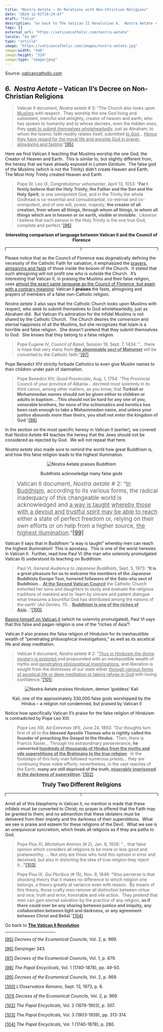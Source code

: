 ```yaml
---
title: "Nostra Aetate – On Relations with Non-Christian Religions"
date: "2024-12-01T19:24:47"
draft: "false"
description: "Go back to The Vatican II Revolution 6.  Nostra Aetate – Vatican II’s Decree on Non-Christian Religions Vatican II document, Nostra aetate # 3: “The Church also looks upon Muslims with respect.  They worship the one [...]"
tags: []
external_url: "https://vaticancatholic.com/nostra-aetate"
locale: "en_US"
type: "article"
image: "https://vaticancatholic.com/images/nostra-aetate.jpg"
image:width: "448"
image:height: "319"
image:type: "image/jpeg"
---
```


Source: [vaticancatholic.com](https://vaticancatholic.com/nostra-aetate)


<h2><strong><em>6.  Nostra Aetate</em></strong><strong> – Vatican II’s Decree on Non-Christian Religions</strong></h2>
<blockquote>
<p>Vatican II document,<em> Nostra aetate</em> # 3: “The Church also looks upon <span style="text-decoration: underline;">Muslims</span> with respect.  They worship the one God living and subsistent, merciful and almighty, creator of heaven and earth, who has spoken to humanity and to whose decrees, even the hidden ones, they <span style="text-decoration: underline;">seek to submit themselves wholeheartedly</span>, just as Abraham, to whom the Islamic faith readily relates itself, submitted <span style="text-decoration: underline;">to God</span>… <span style="text-decoration: underline;">Hence they have regard for the moral life and worship God in prayer, almsgiving and fasting</span>.”<a id="_ednref95" title="" href="#_edn95" name="_ednref95">[95]</a></p>
</blockquote>
<p>Here we find Vatican II teaching that Muslims worship the one God, the Creator of Heaven and Earth.  This is similar to, but slightly different from, the heresy that we have already exposed in <em>Lumen Gentium</em>.  The false god of the Muslims (which is not the Trinity) didn’t create Heaven and Earth.  The Most Holy Trinity created Heaven and Earth.</p>

<blockquote>
<p>Pope St. Leo IX, <em>Congratulamur vehementer</em>, April 13, 1053: “<strong>For I firmly believe that the Holy Trinity, the Father and the Son and the Holy Spirit</strong>, is one omnipotent God, and in the Trinity the whole Godhead is co-essential and consubstantial, co-eternal and co-omnipotent, and of one will, power, majesty; <strong>the creator of all creation, from whom all things, through whom all things, in whom all things which are in heaven or on earth, visible or invisible</strong>.  Likewise I believe that each person in the Holy Trinity is the one true God, complete and perfect.”<a id="_ednref96" title="" href="#_edn96" name="_ednref96">[96]</a></p>
</blockquote>
<p align="center"><strong>Interesting comparison of language between Vatican II and the Council of Florence</strong></p>

<table style="margin-left: auto; margin-right: auto; width: 100%; height: 10px;">
<tbody>
<tr style="height: 74px;">
<td style="border: 1px solid #000000; vertical-align: middle; padding: 5px; height: 10px; text-align: left;" width="319">Vatican II document,<em> Nostra aetate</em> # 3:“The Church also looks upon <span style="text-decoration: underline;">Muslims</span> with respect.  They worship the one God living and subsistent, merciful and almighty, creator of heaven and earth, who has spoken to humanity and to whose decrees, even the hidden ones, they<span style="text-decoration: underline;"> seek to submit themselves wholeheartedly</span>, just as Abraham, to whom the Islamic faith readily relates itself, submitted <span style="text-decoration: underline;">to God</span>…<span style="text-decoration: underline;"> Hence they have regard for the moral life and <strong>worship God in prayer, almsgiving and fasting</strong></span>.”</td>
<td style="border: 1px solid #000000; vertical-align: middle; padding: 5px; height: 10px; text-align: left;" width="319">Pope Eugene IV, <em>Council of Florence</em>, 1441, <strong><em>ex cathedra</em></strong>:<strong>“</strong>The… Church firmly believes, professes and preaches that all those who are outside the Catholic Church, not only pagans but also Jews or heretics and schismatics, cannot share in eternal life and will go into the everlasting fire which was prepared for the Devil and his angels, unless they are joined to the Church before the end of their lives; that the unity of this ecclesiastical body is of such importance that <span style="text-decoration: underline;">only for those who abide in it do the Church’s sacraments contribute to salvation and</span> do <strong><span style="text-decoration: underline;">fasts, almsgiving and other works of piety</span></strong> and practices of the Christian militia produce eternal rewards; and that nobody can be saved, <span style="text-decoration: underline;">no matter how much he has given away in alms</span> and even if he has shed blood in the name of Christ, unless he has persevered in the bosom and unity of the Catholic Church.”<strong> </strong></td>
</tr>
</tbody>
</table>
<p>Please notice that as the Council of Florence was dogmatically defining the necessity of the Catholic Faith for salvation, it emphasized the <span style="text-decoration: underline;">prayers, almsgiving and fasts</span> of those inside the bosom of the Church.  It stated that such almsgiving will not profit one who is outside the Church.  It’s interesting that Vatican II, in praising the Muslims and their false religion, uses <span style="text-decoration: underline;">almost the exact same language as the Council of Florence, but again with a contrary meaning</span>: Vatican II <strong>praises</strong> the fasts, almsgiving and prayers of members of a false non-Catholic religion.</p>
<p><em>Nostra aetate</em> 3 also says that the Catholic Church looks upon Muslims with respect, who seek to submit themselves to God wholeheartedly, just as Abraham did.  But Vatican II’s admiration for the infidel Muslims is not shared by the Catholic Church.  The Church desires the <em>conversion </em>and eternal happiness of all the Muslims, but she recognizes that Islam is a horrible and false religion.  She doesn’t pretend that they submit themselves to God.  She knows that they belong to a false religion.</p>

<blockquote>
<p>Pope Eugene IV, <em>Council of Basel</em>, Session 19, Sept. 7, 1434: “… there is hope that very many from <strong><span style="text-decoration: underline;">the abominable sect of Mahomet</span></strong> will be converted to the Catholic faith.”<a id="_ednref97" title="" href="#_edn97" name="_ednref97">[97]</a></p>
</blockquote>
<p>Pope Benedict XIV strictly forbade Catholics to even give Muslim names to their children under pain of damnation.</p>

<blockquote>
<p>Pope Benedict XIV, <em>Quod Provinciale</em>, Aug. 1, 1754: “The Provincial Council of your province of Albania… decreed most solemnly in its third canon, among other matters, as you know, that <strong>Turkish or Mohammedan names should not be given either to children or adults in baptism… This should not be hard for any one of you, venerable brothers, for none of the schismatics and heretics has been rash enough to take a Mohammedan name, and unless your justice abounds more than theirs, you shall not enter the kingdom of God</strong>.”<a id="_ednref98" title="" href="#_edn98" name="_ednref98">[98]</a></p>
</blockquote>
<p>In the section on the most specific heresy in Vatican II (earlier), we covered that <em>Nostra Aetate</em> #4 teaches the heresy that the Jews should not be considered as rejected by God.  We will not repeat that here.</p>
<p><em>Nostra aetate</em> also made sure to remind the world how great Buddhism is, and how this false religion leads to the highest illumination.</p>
<p align="center"><img decoding="async" src="https://vaticancatholic.com/wp-content/uploads/2014/12/nostra-aetate-buddhism.jpg" alt="Nostra Aetate praises Buddhism" border="0" /></p>
<p align="center">Buddhists acknowledge many false gods</p>

<blockquote>
<p><span style="font-size: 14pt;">Vatican II document, <em>Nostra aetate</em> # 2: “<span style="text-decoration: underline;">In Buddhism</span>, according to its various forms, the radical inadequacy of this changeable world is acknowledged and <span style="text-decoration: underline;">a way is taught</span> <span style="text-decoration: underline;">whereby those with a devout and trustful spirit may be able to reach</span> either a state of perfect freedom or, relying on their own efforts or on help from a higher source, <span style="text-decoration: underline;">the highest illumination</span>.”<a id="_ednref99" title="" href="#_edn99" name="_ednref99">[99]</a></span></p>
</blockquote>
<p>Vatican II says that in Buddhism “a way is taught” whereby men can reach the highest illumination!  This is apostasy.  This is one of the worst heresies in Vatican II.  Further, read how Paul VI (the man who solemnly promulgated Vatican II) understood its teaching on Buddhism.</p>

<blockquote>
<p>Paul VI, <em>General Audience to Japanese Buddhists</em>, Sept. 5, 1973: “<strong>It is a great pleasure for us to welcome the members of the Japanese Buddhists Europe Tour, honored followers of the Soto-shu sect of Buddhism</strong>… <strong><span style="text-decoration: underline;">At the Second Vatican Council</span></strong> the Catholic Church exhorted her sons and daughters to study and evaluate the religious traditions of mankind and to ‘learn by sincere and patient dialogue what treasures a bountiful God has distributed among the nations of the earth’ (<em>Ad Gentes</em>, 11)… <strong><span style="text-decoration: underline;">Buddhism is one of the riches of Asia</span></strong>…”<a id="_ednref100" title="" href="#_edn100" name="_ednref100">[100]</a></p>
</blockquote>
<p><span style="text-decoration: underline;">Basing himself on Vatican II</span> (which he solemnly promulgated), Paul VI says that this false and pagan religion is one of the “riches of Asia”!</p>
<p>Vatican II also praises the false religion of Hinduism for its inexhaustible wealth of “penetrating philosophical investigations,” as well as its ascetical life and deep meditation.</p>

<blockquote>
<p>Vatican II document,<em> Nostra aetate</em> # 2: “<span style="text-decoration: underline;">Thus in Hinduism the divine mystery is explored </span>and propounded with an inexhaustible wealth of myths and <span style="text-decoration: underline;">penetrating philosophical investigations</span>, and liberation is sought from the distresses of our state either <span style="text-decoration: underline;">through various forms of ascetical life or deep meditation or taking refuge in God</span> with loving confidence.”<a id="_ednref101" title="" href="#_edn101" name="_ednref101">[101]</a></p>
</blockquote>
<p align="center"><img decoding="async" src="https://vaticancatholic.com/wp-content/uploads/2014/12/nostra-aetate-hinduism-goddess-kali.jpg" alt="Nostra Aetate praises Hinduism, demon ‘goddess’ Kali" /></p>
<p align="center">Kali, one of the approximately 330,000 false gods worshipped by the Hindus – a religion not condemned, but praised by Vatican II</p>
<p>Notice how specifically Vatican II’s praise for the false religion of Hinduism is contradicted by Pope Leo XIII:</p>

<blockquote>
<p>Pope Leo XIII, <em>Ad Extremas</em> (#1), June 24, 1893: “Our thoughts turn first of all to the <strong>blessed Apostle Thomas who is rightly called the founder of preaching the Gospel to the Hindus</strong>.  Then, there is Francis Xavier… Through his extraordinary perseverance, <strong>he converted <span style="text-decoration: underline;">hundreds of thousands of Hindus from the myths and vile superstitions of the Brahmans to the true religion</span></strong>.  In the footsteps of this holy man followed numerous priests… they are continuing these noble efforts; nevertheless, in the vast reaches of the Earth, <strong>many are still deprived of the truth, <span style="text-decoration: underline;">miserably imprisoned in the darkness of superstition</span></strong>.”<a id="_ednref102" title="" href="#_edn102" name="_ednref102">[102]</a></p>
</blockquote>
<p align="center"><strong><span style="font-size: 14pt;">Truly Two Different Religions</span></strong></p>

<table style="margin-left: auto; margin-right: auto; width: 100%; height: 10px;">
<tbody>
<tr style="height: 74px;">
<td style="border: 1px solid #000000; vertical-align: middle; padding: 5px; height: 10px; text-align: left;" width="319">Pope Leo XIII, <em>Ad Extremas</em> (#1), June 24, 1893: “… Through his extraordinary perseverance, <span style="text-decoration: underline;">he converted hundreds of thousands of Hindus from the <strong>myths and vile superstitions</strong> of the Brahmans to the true religion</span>.  In the footsteps of this holy man followed numerous priests… they are continuing these noble efforts; nevertheless, in the vast reaches of the Earth, <strong>many are still deprived of the truth, miserably imprisoned in the darkness of superstition</strong>.”</td>
<td style="border: 1px solid #000000; vertical-align: middle; padding: 5px; height: 10px; text-align: left;" width="319">Vatican II document,<em> Nostra aetate</em> (# 2): “<span style="text-decoration: underline;">Thus in Hinduism <strong>the divine mystery is explored and propounded with an inexhaustible wealth of myths</strong></span><strong> and <span style="text-decoration: underline;">penetrating philosophical investigations</span></strong>, and liberation is sought from the distresses of our state either <span style="text-decoration: underline;">through various forms of ascetical life or deep meditation or taking refuge in God with loving confidence</span>.”</td>
</tr>
</tbody>
</table>
<p>Amid all of this blasphemy in Vatican II, no mention is made that these infidels must be converted to Christ; no prayer is offered that the Faith may be granted to them; and no admonition that these idolaters must be delivered from their impiety and the darkness of their superstitions.  What we see is praise and esteem for these religions of the Devil.  What we see is an unequivocal syncretism, which treats all religions as if they are paths to God.</p>

<blockquote>
<p>Pope Pius XI, <em>Mortalium Animos</em> (# 2), Jan. 6, 1928: “… that false opinion which considers all religions to be more or less good and praiseworthy, … Not only are those who hold this opinion in error and deceived, but also in distorting the idea of true religion they reject it…<strong>”</strong><a id="_ednref103" title="" href="#_edn103" name="_ednref103">[103]</a></p>
<p>Pope Pius IX, <em>Qui Pluribus</em> (# 15), Nov. 9, 1846: <strong>“</strong>Also perverse is that shocking theory that it makes no difference to which religion one belongs, a theory greatly at variance even with reason.  By means of this theory, those crafty men remove all distinction between virtue and vice, truth and error, honorable and vile action.  They pretend that men can gain eternal salvation by the practice of any religion, <strong>as if there could ever be any sharing between justice and iniquity, any collaboration between light and darkness, or any agreement between Christ and Belial</strong>.”<a id="_ednref104" title="" href="#_edn104" name="_ednref104">[104]</a></p>
</blockquote>
<pstyle="text-align: center;" data-tadv-p="keep">Go back to <span style=""><strong><a title="The Vatican II Revolution" href="https://vaticancatholic.com/vatican-ii/">The Vatican II Revolution</a></strong></span></p>

<p></p>
<div class="footnotes">


<hr align="left" size="1" width="33%" />

<div id="edn95">
<p><a id="_edn95" title="" href="#_ednref95" name="_edn95">[95]</a> <em>Decrees of the Ecumenical Councils</em>, Vol. 2, p. 969.</p>

</div>
<div id="edn96">
<p><a id="_edn96" title="" href="#_ednref96" name="_edn96">[96]</a> Denzinger 343.</p>

</div>
<div id="edn97">
<p><a id="_edn97" title="" href="#_ednref97" name="_edn97">[97]</a> <em>Decrees of the Ecumenical Councils</em>, Vol. 1, p. 479.</p>

</div>
<div id="edn98">
<p><a id="_edn98" title="" href="#_ednref98" name="_edn98">[98]</a> <em>The Papal Encyclicals</em>, Vol. 1 (1740-1878), pp. 49-50.</p>

</div>
<div id="edn99">
<p><a id="_edn99" title="" href="#_ednref99" name="_edn99">[99]</a> <em>Decrees of the Ecumenical Councils</em>, Vol. 2, p. 969.</p>

</div>
<div id="edn100">
<p><a id="_edn100" title="" href="#_ednref100" name="_edn100">[100]</a> <em>L’Osservatore Romano</em>, Sept. 13, 1973, p. 8.</p>

</div>
<div id="edn101">
<p><a id="_edn101" title="" href="#_ednref101" name="_edn101">[101]</a> <em>Decrees of the Ecumenical Councils</em>, Vol. 2, p. 969.</p>

</div>
<div id="edn102">
<p><a id="_edn102" title="" href="#_ednref102" name="_edn102">[102]</a> <em>The Papal Encyclicals</em>, Vol. 2 (1878-1903), p. 307.</p>

</div>
<div id="edn103">
<p><a id="_edn103" title="" href="#_ednref103" name="_edn103">[103]</a> <em>The Papal Encyclicals</em>, Vol. 3 (1903-1939), pp. 313-314.</p>

</div>
<div id="edn104">
<p><a id="_edn104" title="" href="#_ednref104" name="_edn104">[104]</a> <em>The Papal Encyclicals</em>, Vol. 1 (1740-1878), p. 280.</p>

</div>
